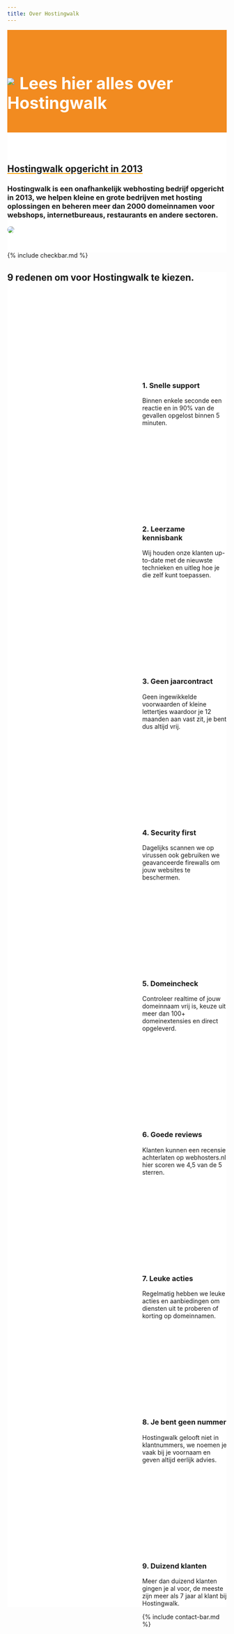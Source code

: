 ```yaml
---
title: Over Hostingwalk
---
```



<div class="jumbotron text-center" style="/* background-color: white !important; */padding: 1.5rem 0rem;margin-bottom: -1.5rem;background-color: #f28b20;border-radius: 0rem;">
<div class="container"> 
    <div class="container-fluid text-center" style="padding: 1.2rem 0rem;color: white;">
<h1 style="display: inline-block;padding-top: .3125rem;margin-right: 1rem;font-size: 2.35rem;">
<img src="https://i.imgur.com/BzyiJXJ.png" style="
    max-width: 55px;
    margin-right: 12px;
    margin-bottom: 10px;
">Lees hier alles over Hostingwalk
</h1>
</div>
</div>
</div>


<div class="jumbotron text-center" style="background-color: white !important;padding: 1.5rem 0rem;margin-bottom: -1rem;">
<div class="container">
<br>
<div style="margin-bottom: 20px;" class="row">
  <div> </div>
    <div style="margin-top: 30px;" class="col-sm-7">
<h2 style="text-decoration: underline orange;">Hostingwalk opgericht in 2013</h2>
<h3>Hostingwalk is een onafhankelijk webhosting bedrijf opgericht in 2013, 
we helpen kleine en grote bedrijven met hosting oplossingen en beheren meer dan 2000 domeinnamen voor webshops, internetbureaus, restaurants en andere sectoren.
</h3>
  </div>
  <div class="col-sm-5">
<img class="img-fluid" style="max-width: 450px;border-radius: 25px;" src="https://i.imgur.com/uC4f2PK.png">
  </div>
</div>
</div>
</div>


{% include checkbar.md %}


<div class="jumbotron" style="background-color: white;">
<div class="container text-center"> 

<h2 style="/* margin-bottom: 20px; */"> <i class="fal fa-thumbs-up" style=""></i> 9 redenen om voor Hostingwalk te kiezen.

</h2>

<div class="row">

<div class="col-lg-4 col-md-4 col-sm-4 col-xs-12"> 
<div class="partnerbox-part text-center" style="margin-left: 10px;">
<div class="same-image" style="background-image: url('https://old.hostingwalk.com/user/pages/waarom/undraw_instant_support_elxh.png');">
</div>

<h3 style="margin-top: 225px;margin-left: 5px;">1. Snelle support</h3>  
<div style="margin-left: 10px;margin-top: 10px;">Binnen enkele seconde een reactie en in 90% van de gevallen opgelost binnen 5 minuten.</div>
</div>  </div>

<div class="col-lg-4 col-md-4 col-sm-4 col-xs-12"> 
<div class="partnerbox-part text-center" style="margin-left: 10px;">

<style>
.same-image {
    float:  left;
    width:  300px;
    height: 210px;
    background-size: cover;
}
</style>

<div class="same-image" style="background-image:url('https://old.hostingwalk.com/user/pages/waarom/undraw_book_lover_mkck.png');">
</div>

<h3 style="margin-top: 225px;margin-left: 5px;"> 2. Leerzame kennisbank</h3>  
 <div style="margin-left: 10px;margin-top: 10px;">Wij houden onze klanten up-to-date met de nieuwste technieken en uitleg hoe je die zelf kunt toepassen.</div>
</div>  </div><div class="col-lg-4 col-md-4 col-sm-4 col-xs-12"> 
<div class="partnerbox-part text-center" style="margin-left: 10px;">
<div class="same-image" style="background-image: url('https://old.hostingwalk.com/user/pages/waarom/undraw_accept_terms_4in8.png');"></div>

<h3 style="margin-top: 225px;margin-left: 5px;"> 3. Geen jaarcontract</h3>  
 <div style="margin-left: 10px;margin-top: 10px;">Geen ingewikkelde voorwaarden of kleine lettertjes waardoor je 12 maanden aan vast zit, je bent dus altijd vrij.</div>
</div>  </div>

</div>

<div class="row">

<div class="col-lg-4 col-md-4 col-sm-4 col-xs-12"> 
<div class="partnerbox-part text-center" style="margin-left: 10px;">
<div class="same-image" style="background-image: url('https://www.hostingwalk.com/user/pages/waarom/undraw_security_o890%20(1).png');">
</div>

<h3 style="margin-top: 225px;margin-left: 5px;">4. Security first</h3>  
 <div style="margin-left: 10px;margin-top: 10px;">Dagelijks scannen we op virussen ook gebruiken we geavanceerde firewalls om jouw websites te beschermen.</div>
</div>  
</div>

<div class="col-lg-4 col-md-4 col-sm-4 col-xs-12"> 
<div class="partnerbox-part text-center" style="margin-left: 10px;">
<style>
.same-image {
    float:  left;
    width:  300px;
    height: 210px;
    background-size: cover;
}
</style>

<div class="same-image" style="background-image: url('https://www.hostingwalk.com/user/pages/waarom/undraw_Search_1px8.png');"></div>

<h3 style="margin-top: 225px;margin-left: 5px;">5. Domeincheck</h3>  
 <div style="margin-left: 10px;margin-top: 10px;">Controleer realtime of jouw domeinnaam vrij is, keuze uit meer dan 100+ domeinextensies en direct opgeleverd. </div>
</div>  </div><div class="col-lg-4 col-md-4 col-sm-4 col-xs-12"> 
<div class="partnerbox-part text-center" style="margin-left: 10px;">
<div class="same-image" style="background-image: url('https://www.hostingwalk.com/user/pages/waarom/undraw_accept_terms_4in8.png');"></div>

<h3 style="margin-top: 225px;margin-left: 5px;"> 6. Goede reviews</h3>  
 <div style="margin-left: 10px;margin-top: 10px;">Klanten kunnen een recensie achterlaten op webhosters.nl hier scoren we 4,5 van de 5 sterren.</div>
</div>  </div>

</div>

<div class="row">

<div class="col-lg-4 col-md-4 col-sm-4 col-xs-12"> 
<div class="partnerbox-part text-center" style="margin-left: 10px;">
<div class="same-image" style="background-image: url('https://www.hostingwalk.com/user/pages/waarom/undraw_gift1_sgf8.png');"></div>

<h3 style="margin-top: 225px;margin-left: 5px;">7. Leuke acties</h3>  
 <div style="margin-left: 10px;margin-top: 10px;">Regelmatig hebben we leuke acties en aanbiedingen om diensten uit te proberen of korting op domeinnamen.</div>
</div>  </div>

<div class="col-lg-4 col-md-4 col-sm-4 col-xs-12"> 
<div class="partnerbox-part text-center" style="margin-left: 10px;">
<style>
.same-image {
    float:  left;
    width:  300px;
    height: 210px;
    background-size: cover;
}
</style>

<div class="same-image" style="background-image: url('https://www.hostingwalk.com/user/pages/waarom/undraw_Queue_j6ij.png');"></div>

<h3 style="margin-top: 225px;margin-left: 5px;">8. Je bent geen nummer</h3>  
 <div style="margin-left: 10px;margin-top: 10px;">Hostingwalk gelooft niet in klantnummers, we noemen je vaak bij je voornaam en geven altijd eerlijk advies.</div>
</div>  </div><div class="col-lg-4 col-md-4 col-sm-4 col-xs-12"> 
<div class="partnerbox-part text-center" style="margin-left: 10px;">
<div class="same-image" style="background-image: url('https://www.hostingwalk.com/user/pages/waarom/undraw_experts3_3njd.png');"></div>

<h3 style="margin-top: 225px;margin-left: 5px;"> 9. Duizend klanten</h3>  
 <div style="margin-left: 10px;margin-top: 10px;">Meer dan duizend klanten gingen je al voor, de meeste zijn meer als 7 jaar al klant bij Hostingwalk.</div>
</div>  </div>

 </div>

</div>
</div>


{% include contact-bar.md %}



<style>
.same-image {
    float: left;
    width: 300px;
    height: 210px;
    background-size: cover;
}
</style>

<link href="https://old.hostingwalk.com/user/themes/quark/css/domeinnamen.css" rel="stylesheet">


